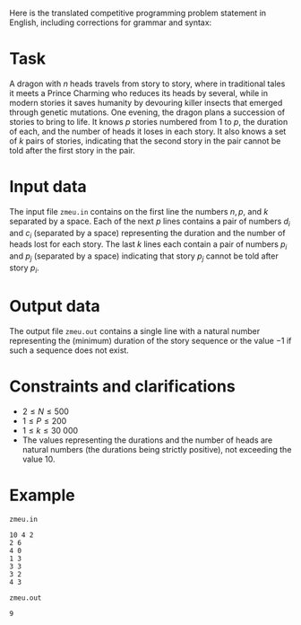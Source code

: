 Here is the translated competitive programming problem statement in English, including corrections for grammar and syntax:

# Task

A dragon with $n$ heads travels from story to story, where in traditional tales it meets a Prince Charming who reduces its heads by several, while in modern stories it saves humanity by devouring killer insects that emerged through genetic mutations. One evening, the dragon plans a succession of stories to bring to life. It knows $p$ stories numbered from $1$ to $p$, the duration of each, and the number of heads it loses in each story. It also knows a set of $k$ pairs of stories, indicating that the second story in the pair cannot be told after the first story in the pair.

# Input data

The input file `zmeu.in` contains on the first line the numbers $n, p$, and $k$ separated by a space. Each of the next $p$ lines contains a pair of numbers $d_i$ and $c_i$ (separated by a space) representing the duration and the number of heads lost for each story. The last $k$ lines each contain a pair of numbers $p_i$ and $p_j$ (separated by a space) indicating that story $p_j$ cannot be told after story $p_i$.

# Output data

The output file `zmeu.out` contains a single line with a natural number representing the (minimum) duration of the story sequence or the value $-1$ if such a sequence does not exist.

# Constraints and clarifications

* $2 \leq N \leq 500$
* $1 \leq P \leq 200$
* $1 \leq k \leq 30 \ 000$
* The values representing the durations and the number of heads are natural numbers (the durations being strictly positive), not exceeding the value $10$.

# Example

`zmeu.in`
```
10 4 2
2 6
4 0
1 3
3 3
3 2
4 3
```

`zmeu.out`
```
9
```
